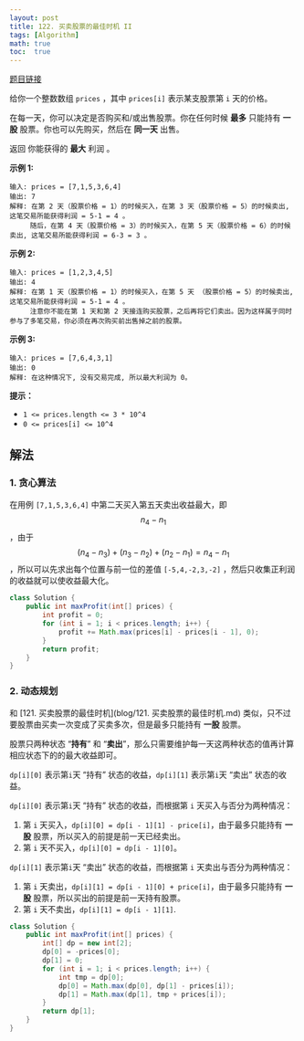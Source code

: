 ```yaml
---
layout: post
title: 122. 买卖股票的最佳时机 II
tags: [Algorithm]
math: true
toc:  true
---
```


[题目链接](https://leetcode.cn/problems/best-time-to-buy-and-sell-stock-ii/)

给你一个整数数组 `prices` ，其中 `prices[i]` 表示某支股票第 `i` 天的价格。

在每一天，你可以决定是否购买和/或出售股票。你在任何时候 **最多** 只能持有 **一股** 股票。你也可以先购买，然后在 **同一天** 出售。

返回 你能获得的 **最大** 利润 。

**示例 1:**

```
输入: prices = [7,1,5,3,6,4]
输出: 7
解释: 在第 2 天（股票价格 = 1）的时候买入，在第 3 天（股票价格 = 5）的时候卖出, 这笔交易所能获得利润 = 5-1 = 4 。
     随后，在第 4 天（股票价格 = 3）的时候买入，在第 5 天（股票价格 = 6）的时候卖出, 这笔交易所能获得利润 = 6-3 = 3 。
```

**示例 2:**

```
输入: prices = [1,2,3,4,5]
输出: 4
解释: 在第 1 天（股票价格 = 1）的时候买入，在第 5 天 （股票价格 = 5）的时候卖出, 这笔交易所能获得利润 = 5-1 = 4 。
     注意你不能在第 1 天和第 2 天接连购买股票，之后再将它们卖出。因为这样属于同时参与了多笔交易，你必须在再次购买前出售掉之前的股票。
```

**示例 3:**

```
输入: prices = [7,6,4,3,1]
输出: 0
解释: 在这种情况下, 没有交易完成, 所以最大利润为 0。
```

**提示：**

- `1 <= prices.length <= 3 * 10^4`
- `0 <= prices[i] <= 10^4`

## 解法

### 1. 贪心算法

在用例 `[7,1,5,3,6,4]` 中第二天买入第五天卖出收益最大，即 $$n_4 - n_1$$，由于 $$(n_4 - n_3) + (n_3 - n_2) + (n_2 - n_1) = n_4 - n_1$$，所以可以先求出每个位置与前一位的差值 `[-5,4,-2,3,-2]` ，然后只收集正利润的收益就可以使收益最大化。

```java
class Solution {
    public int maxProfit(int[] prices) {
        int profit = 0;
        for (int i = 1; i < prices.length; i++) {
            profit += Math.max(prices[i] - prices[i - 1], 0);
        }
        return profit;
    }
}
```

### 2. 动态规划

和 [121. 买卖股票的最佳时机](blog/121. 买卖股票的最佳时机.md) 类似，只不过要股票由买卖一次变成了买卖多次，但是最多只能持有 **一股** 股票。

股票只两种状态 “**持有**” 和 “**卖出**”，那么只需要维护每一天这两种状态的值再计算相应状态下的的最大收益即可。

`dp[i][0]` 表示第`i`天 “持有” 状态的收益，`dp[i][1]` 表示第`i`天 “卖出” 状态的收益。

`dp[i][0]` 表示第`i`天 “持有” 状态的收益，而根据第 `i` 天买入与否分为两种情况：

1. 第 `i` 天买入，`dp[i][0] = dp[i - 1][1] - price[i]`，由于最多只能持有 **一股** 股票，所以买入的前提是前一天已经卖出。
2. 第 `i` 天不买入，`dp[i][0] = dp[i - 1][0]`。

`dp[i][1]` 表示第`i`天 “卖出” 状态的收益，而根据第 `i` 天卖出与否分为两种情况：

1. 第 `i` 天卖出，`dp[i][1] = dp[i - 1][0] + price[i]`，由于最多只能持有 **一股** 股票，所以买出的前提是前一天持有股票。
2. 第 `i` 天不卖出，`dp[i][1] = dp[i - 1][1]`.

```java
class Solution {
    public int maxProfit(int[] prices) {
        int[] dp = new int[2];
        dp[0] = -prices[0];
        dp[1] = 0;
        for (int i = 1; i < prices.length; i++) {
            int tmp = dp[0];
            dp[0] = Math.max(dp[0], dp[1] - prices[i]);
            dp[1] = Math.max(dp[1], tmp + prices[i]);
        }
        return dp[1];
    }
}
```

